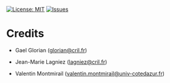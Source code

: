 [![License: MIT](https://img.shields.io/badge/License-MIT-yellow.svg)](https://opensource.org/licenses/MIT)
[![Issues](https://img.shields.io/github/issues/Mystelven/graph-coloring-CP.svg)](https://img.shields.io/github/issues/Mystelven/graph-coloring-CP.svg)

# Credits

 - Gael Glorian (glorian@cril.fr)

 - Jean-Marie Lagniez (lagniez@cril.fr)

 - Valentin Montmirail (valentin.montmirail@univ-cotedazur.fr)